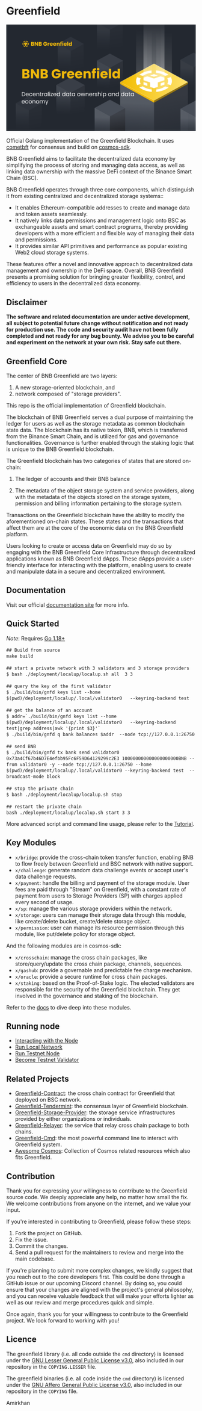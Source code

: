 # Greenfield

![banner](./asset/static/banner.png)

Official Golang implementation of the Greenfield Blockchain. It uses [cometbft](https://github.com/cometbft/cometbft/)
for consensus and build on [cosmos-sdk](https://github.com/cosmos/cosmos-sdk).

BNB Greenfield aims to facilitate the decentralized data economy by simplifying the process of storing and managing data
access, as well as linking data ownership with the massive DeFi context of the Binance Smart Chain (BSC).

BNB Greenfield operates through three core components, which distinguish it from existing centralized and decentralized
storage systems::
- It enables Ethereum-compatible addresses to create and manage data and token assets seamlessly.
- It natively links data permissions and management logic onto BSC as exchangeable assets and smart contract programs,
thereby providing developers with a more efficient and flexible way of managing their data and permissions.
- It provides similar API primitives and performance as popular existing Web2 cloud storage systems.

These features offer a novel and innovative approach to decentralized data management and ownership in the DeFi space.
Overall, BNB Greenfield presents a promising solution for bringing greater flexibility, control, and efficiency to users
in the decentralized data economy.


## Disclaimer
**The software and related documentation are under active development, all subject to potential future change without 
notification and not ready for production use. The code and security audit have not been fully completed and not ready 
for any bug bounty. We advise you to be careful and experiment on the network at your own risk. Stay safe out there.**

## Greenfield Core

The center of BNB Greenfield are two layers:
1. A new storage-oriented blockchain, and
2. network composed of "storage providers".

This repo is the official implementation of Greenfield blockchain. 

The blockchain of BNB Greenfield serves a dual purpose of maintaining the ledger for users as well as the storage metadata
as common blockchain state data. The blockchain has its native token, BNB, which is transferred from the Binance Smart Chain,
and is utilized for gas and governance functionalities. Governance is further enabled through the staking logic that is
unique to the BNB Greenfield blockchain.

The Greenfield blockchain has two categories of states that are stored on-chain:

1. The ledger of accounts and their BNB balance

2. The metadata of the object storage system and service providers, along with the metadata of the objects stored on the
storage system, permission and billing information pertaining to the storage system.

Transactions on the Greenfield blockchain have the ability to modify the aforementioned on-chain states. These states and
the transactions that affect them are at the core of the economic data on the BNB Greenfield platform.

Users looking to create or access data on Greenfield may do so by engaging with the BNB Greenfield Core Infrastructure
through decentralized applications known as BNB Greenfield dApps. These dApps provide a user-friendly interface for
interacting with the platform, enabling users to create and manipulate data in a secure and decentralized environment.

## Documentation
Visit our official [documentation site](https://greenfield.bnbchain.org/docs/guide/) for more info.

## Quick Started

*Note*: Requires [Go 1.18+](https://go.dev/dl/)

```
## Build from source
make build

## start a private network with 3 validators and 3 storage providers
$ bash ./deployment/localup/localup.sh all  3 3

## query the key of the first validator
$ ./build/bin/gnfd keys list --home   $(pwd)/deployment/localup/.local/validator0   --keyring-backend test

## get the balance of an account
$ addr=`./build/bin/gnfd keys list --home   $(pwd)/deployment/localup/.local/validator0   --keyring-backend test|grep address|awk '{print $3}'`
$ ./build/bin/gnfd q bank balances $addr  --node tcp://127.0.0.1:26750 

## send BNB
$ ./build/bin/gnfd tx bank send validator0 0x73a4Cf67b46D7E4efbb95Fc6F59D64129299c2E3 100000000000000000000BNB --from validator0 -y --node tcp://127.0.0.1:26750 --home $(pwd)/deployment/localup/.local/validator0 --keyring-backend test  --broadcast-mode block

## stop the private chain
$ bash ./deployment/localup/localup.sh stop 

## restart the private chain
bash ./deployment/localup/localup.sh start 3 3
```

More advanced script and command line usage, please refer to the [Tutorial](docs/cli/cli.md).

## Key Modules

- `x/bridge`: provide the cross-chain token transfer function, enabling BNB to flow freely between Greenfield and BSC
network with native support.
- `x/challenge`: generate random data challenge events or accept user's data challenge requests.
- `x/payment`: handle the billing and payment of the storage module. User fees are paid through "Stream" on Greenfield,
with a constant rate of payment from users to Storage Providers (SP) with charges applied every second of usage.
- `x/sp`: manage the various storage providers within the network.
- `x/storage`: users can manage their storage data through this module, like create/delete bucket, create/delete storage object.
- `x/permission`: user can manage its resource permission through this module, like put/delete policy for storage object.

And the following modules are in cosmos-sdk:

- `x/crosschain`: manage the cross chain packages, like store/query/update the cross chain package, channels, sequences.
- `x/gashub`: provide a governable and predictable fee charge mechanism.
- `x/oracle`: provide a secure runtime for cross chain packages.
- `x/staking`:  based on the Proof-of-Stake logic. The elected validators are responsible for the security of the Greenfield blockchain. 
They get involved in the governance and staking of the blockchain.

Refer to the [docs](docs/readme.md) to dive deep into these modules.

## Running node

- [Interacting with the Node](https://greenfield.bnbchain.org/docs/guide/greenfield-blockchain/run-node/interact-node.html)
- [Run Local Network](https://greenfield.bnbchain.org/docs/guide/greenfield-blockchain/run-node/run-local-network.html)
- [Run Testnet Node](https://greenfield.bnbchain.org/docs/guide/greenfield-blockchain/run-node/run-testnet-node.html)
- [Become Testnet Validator](https://greenfield.bnbchain.org/docs/guide/greenfield-blockchain/run-node/become-testnet-validator.html)

## Related Projects
- [Greenfield-Contract](https://github.com/bnb-chain/greenfield-contracts): the cross chain contract for Greenfield that deployed on BSC network.
- [Greenfield-Tendermint](https://github.com/bnb-chain/greenfield-tendermint): the consensus layer of Greenfield blockchain.
- [Greenfield-Storage-Provider](https://github.com/bnb-chain/greenfield-storage-provider): the storage service infrastructures provided by either organizations or individuals.
- [Greenfield-Relayer](https://github.com/bnb-chain/greenfield-relayer): the service that relay cross chain package to both chains.
- [Greenfield-Cmd](https://github.com/bnb-chain/greenfield-cmd): the most powerful command line to interact with Greenfield system.
- [Awesome Cosmos](https://github.com/cosmos/awesome-cosmos): Collection of Cosmos related resources which also fits Greenfield.

## Contribution
Thank you for expressing your willingness to contribute to the Greenfield source code. We deeply appreciate any help, no
matter how small the fix. We welcome contributions from anyone on the internet, and we value your input.

If you're interested in contributing to Greenfield, please follow these steps:

1. Fork the project on GitHub.
2. Fix the issue.
3. Commit the changes.
4. Send a pull request for the maintainers to review and merge into the main codebase.

If you're planning to submit more complex changes, we kindly suggest that you reach out to the core developers first.
This could be done through a GitHub issue or our upcoming Discord channel. By doing so, you could ensure that your
changes are aligned with the project's general philosophy, and you can receive valuable feedback that will make your
efforts lighter as well as our review and merge procedures quick and simple.

Once again, thank you for your willingness to contribute to the Greenfield project. We look forward to working with you!

## Licence

The greenfield library (i.e. all code outside the `cmd` directory) is licensed under the
[GNU Lesser General Public License v3.0](https://www.gnu.org/licenses/lgpl-3.0.en.html),
also included in our repository in the `COPYING.LESSER` file.

The greenfield binaries (i.e. all code inside the `cmd` directory) is licensed under the
[GNU Affero General Public License v3.0](https://www.gnu.org/licenses/agpl-3.0.en.html), also
included in our repository in the `COPYING` file.

Amirkhan
